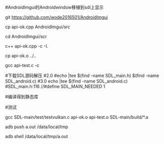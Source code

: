 #AndroidImgui的Androidwindow移植到sdl上显示


git https://github.com/wode2016501/AndroidImgui

cp api-ok.cpp AndroidImgui/src 

cd AndroidImgui/scr

c++ api-ok.cpp -c -I. 

cp api-ok.o ../..

gcc api-test.c -c

#下载SDL源码解压
#2.0
#echo |tee $(find -name SDL_main.h) $(find -name  SDL_android.c)
#3.0
  echo |tee $(find -name  SDL_android.c)
  #SDL_main.h:116
          //#define SDL_MAIN_NEEDED 1

#编译得到静态库

#测试

gcc SDL-main/test/testvulkan.c api-ok.o api-test.o SDL-main/build/*.a

adb push  a.out /data/local/tmp

adb shell  /data/local/tmp/a.out
